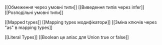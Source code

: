 
[[Обмеження через умовні типи]]
[[Виведення типів через infer]]
[[Розподільні умовні типи]]

[[Mapped types]]
[[Mapping types модифікатори]]
[[Зміна ключів через "as" в mapping types]]

[[Literal Types]]
[[Boolean це аліас для Union true or false]]